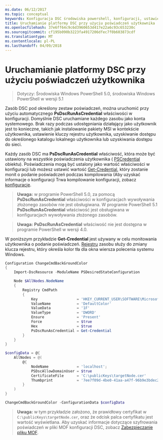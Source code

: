 ```yaml
---
ms.date: 06/12/2017
ms.topic: conceptual
keywords: Konfiguracja DSC środowiska powershell, konfiguracji, ustawienia
title: Uruchamianie platformy DSC przy użyciu poświadczeń użytkownika
ms.openlocfilehash: 37e6ff64c9c6d3960653d417e22a6c93c653230c
ms.sourcegitcommit: cf195b090b3223fa4917206dfec7f0b603873cdf
ms.translationtype: MT
ms.contentlocale: pl-PL
ms.lasthandoff: 04/09/2018
---
```

# <a name="running-dsc-with-user-credentials"></a>Uruchamianie platformy DSC przy użyciu poświadczeń użytkownika

> Dotyczy: Środowiska Windows PowerShell 5.0, środowiska Windows PowerShell w wersji 5.1

Zasób DSC pod określony zestaw poświadczeń, można uruchomić przy użyciu automatycznego **PsDscRunAsCredential** właściwości w konfiguracji.
Domyślnie DSC uruchamiane każdego zasobu jako konta systemowego.
Brak razy podczas udostępniania działający jako użytkownik jest to konieczne, takich jak instalowanie pakiety MSI w kontekście użytkownika, ustawienie kluczy rejestru użytkownika, uzyskiwanie dostępu do określonego katalogu lokalnego użytkownika lub uzyskiwania dostępu do sieci.

Każdy zasób DSC ma **PsDscRunAsCredential** właściwość, która może być ustawiony na wszystkie poświadczenia użytkownika ( [PSCredential](https://msdn.microsoft.com/library/ms572524(v=VS.85).aspx) obiektu).
Poświadczenia mogą być ustalony jako wartość właściwości w konfiguracji lub możesz ustawić wartość [Get-Credential](https://technet.microsoft.com/library/hh849815.aspx), który zostanie monit o podanie poświadczeń podczas kompilowania (Aby uzyskać informacje o konfiguracji Trwa kompilowanie konfiguracji, zobacz [konfiguracje](configurations.md).

>**Uwaga:** w programie PowerShell 5.0, za pomocą **PsDscRunAsCredential** właściwości w konfiguracjach wywoływania złożonego zasobów nie jest obsługiwana.
>W programie PowerShell 5.1 **PsDscRunAsCredential** właściwość jest obsługiwana w konfiguracjach wywoływania złożonego zasobów.

>**Uwaga:** **PsDscRunAsCredential** właściwość nie jest dostępna w programie PowerShell w wersji 4.0.

W poniższym przykładzie **Get-Credential** jest używany w celu monitowania użytkownika o podanie poświadczeń.
[Rejestru](registryResource.md) zasobu służy do zmiany klucza rejestru, który określa kolor tła dla okna wiersza polecenia systemu Windows.

```powershell
Configuration ChangeCmdBackGroundColor
{
    Import-DscResource -ModuleName PSDesiredStateConfiguration

    Node $AllNodes.NodeName
    {
        Registry CmdPath
        {
            Key                  = 'HKEY_CURRENT_USER\SOFTWARE\Microsoft\Command Processor'
            ValueName            = 'DefaultColor'
            ValueData            = '1F'
            ValueType            = 'DWORD'
            Ensure               = 'Present'
            Force                = $true
            Hex                  = $true
            PsDscRunAsCredential = Get-Credential
        }
    }
}

$configData = @{
    AllNodes = @(
        @{
            NodeName             = 'localhost';
            PSDscAllowDomainUser = $true
            CertificateFile      = 'C:\publicKeys\targetNode.cer'
            Thumbprint           = '7ee7f09d-4be0-41aa-a47f-96b9e3bdec25'
        }
    )
}

ChangeCmdBackGroundColor -ConfigurationData $configData
```
>**Uwaga:** w tym przykładzie założono, że prawidłowy certyfikat w `C:\publicKeys\targetNode.cer`, oraz że odcisk palca certyfikatu jest wartość wyświetlana.
>Aby uzyskać informacje dotyczące szyfrowania poświadczeń w pliki MOF konfiguracji DSC, zobacz [Zabezpieczanie pliku MOF](secureMOF.md).